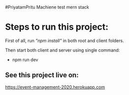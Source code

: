 #PriyatamPritu
Machiene test mern stack

# Steps to run this project:
First of all, run *"npm install"* in both root and client folders.


Then start both client and server using single command:
- npm run dev

## See this project live on:
<a href="https://event-management-2020.herokuapp.com" target="_blank">https://event-management-2020.herokuapp.com</a>
